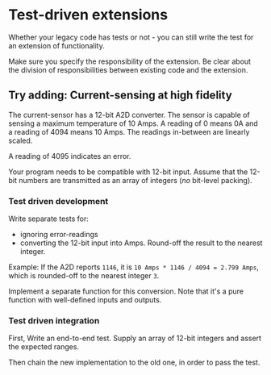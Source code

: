 # Test-driven extensions

Whether your legacy code has tests or not - you can still write the test for an extension of functionality.

Make sure you specify the responsibility of the extension. Be clear about the division of responsibilities between existing code and the extension.

## Try adding: Current-sensing at high fidelity

The current-sensor has a 12-bit A2D converter. The sensor is capable of sensing a maximum temperature of 10 Amps.
A reading of 0 means 0A and a reading of 4094 means 10 Amps.
The readings in-between are linearly scaled.

A reading of 4095 indicates an error.

Your program needs to be compatible with 12-bit input. Assume that the 12-bit numbers are transmitted as an array of integers (_no_ bit-level packing).

### Test driven development

Write separate tests for:

- ignoring error-readings
- converting the 12-bit input into Amps. Round-off the result to the nearest integer.

Example: If the A2D reports `1146`, it is `10 Amps * 1146 / 4094 = 2.799 Amps`, which is rounded-off to the nearest integer `3`.

Implement a separate function for this conversion. Note that it's a pure function with well-defined inputs and outputs.

### Test driven integration

First, Write an end-to-end test. Supply an array of 12-bit integers and assert the expected ranges.

Then chain the new implementation to the old one, in order to pass the test.
